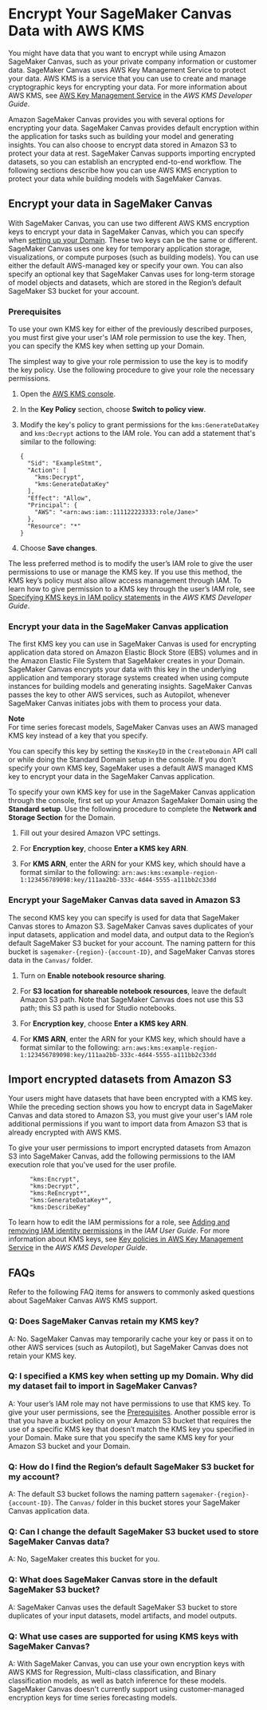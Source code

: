 # Encrypt Your SageMaker Canvas Data with AWS KMS<a name="canvas-kms"></a>

You might have data that you want to encrypt while using Amazon SageMaker Canvas, such as your private company information or customer data\. SageMaker Canvas uses AWS Key Management Service to protect your data\. AWS KMS is a service that you can use to create and manage cryptographic keys for encrypting your data\. For more information about AWS KMS, see [AWS Key Management Service](https://docs.aws.amazon.com/kms/latest/developerguide/overview.html) in the *AWS KMS Developer Guide*\.

Amazon SageMaker Canvas provides you with several options for encrypting your data\. SageMaker Canvas provides default encryption within the application for tasks such as building your model and generating insights\. You can also choose to encrypt data stored in Amazon S3 to protect your data at rest\. SageMaker Canvas supports importing encrypted datasets, so you can establish an encrypted end\-to\-end workflow\. The following sections describe how you can use AWS KMS encryption to protect your data while building models with SageMaker Canvas\.

## Encrypt your data in SageMaker Canvas<a name="canvas-kms-app-data"></a>

With SageMaker Canvas, you can use two different AWS KMS encryption keys to encrypt your data in SageMaker Canvas, which you can specify when [setting up your Domain](https://docs.aws.amazon.com/sagemaker/latest/dg/gs-studio-onboard.html)\. These two keys can be the same or different\. SageMaker Canvas uses one key for temporary application storage, visualizations, or compute purposes \(such as building models\)\. You can use either the default AWS\-managed key or specify your own\. You can also specify an optional key that SageMaker Canvas uses for long\-term storage of model objects and datasets, which are stored in the Region’s default SageMaker S3 bucket for your account\.

### Prerequisites<a name="canvas-kms-app-data-prereqs"></a>

To use your own KMS key for either of the previously described purposes, you must first give your user's IAM role permission to use the key\. Then, you can specify the KMS key when setting up your Domain\.

The simplest way to give your role permission to use the key is to modify the key policy\. Use the following procedure to give your role the necessary permissions\.

1. Open the [AWS KMS console](https://console.aws.amazon.com/kms/)\.

1. In the **Key Policy** section, choose **Switch to policy view**\.

1. Modify the key's policy to grant permissions for the `kms:GenerateDataKey` and `kms:Decrypt` actions to the IAM role\. You can add a statement that's similar to the following:

   ```
   {
     "Sid": "ExampleStmt",
     "Action": [
       "kms:Decrypt",
       "kms:GenerateDataKey"
     ],
     "Effect": "Allow",
     "Principal": {
       "AWS": "<arn:aws:iam::111122223333:role/Jane>"
     },
     "Resource": "*"
   }
   ```

1. Choose **Save changes**\.

The less preferred method is to modify the user’s IAM role to give the user permissions to use or manage the KMS key\. If you use this method, the KMS key’s policy must also allow access management through IAM\. To learn how to give permission to a KMS key through the user’s IAM role, see [Specifying KMS keys in IAM policy statements](https://docs.aws.amazon.com/kms/latest/developerguide/cmks-in-iam-policies.html) in the *AWS KMS Developer Guide*\.

### Encrypt your data in the SageMaker Canvas application<a name="canvas-kms-app-data-app"></a>

The first KMS key you can use in SageMaker Canvas is used for encrypting application data stored on Amazon Elastic Block Store \(EBS\) volumes and in the Amazon Elastic File System that SageMaker creates in your Domain\. SageMaker Canvas encrypts your data with this key in the underlying application and temporary storage systems created when using compute instances for building models and generating insights\. SageMaker Canvas passes the key to other AWS services, such as Autopilot, whenever SageMaker Canvas initiates jobs with them to process your data\.

**Note**  
For time series forecast models, SageMaker Canvas uses an AWS managed KMS key instead of a key that you specify\.

You can specify this key by setting the `KmsKeyID` in the `CreateDomain` API call or while doing the Standard Domain setup in the console\. If you don’t specify your own KMS key, SageMaker uses a default AWS managed KMS key to encrypt your data in the SageMaker Canvas application\.

To specify your own KMS key for use in the SageMaker Canvas application through the console, first set up your Amazon SageMaker Domain using the **Standard setup**\. Use the following procedure to complete the **Network and Storage Section** for the Domain\.

1. Fill out your desired Amazon VPC settings\.

1. For **Encryption key**, choose **Enter a KMS key ARN**\.

1. For **KMS ARN**, enter the ARN for your KMS key, which should have a format similar to the following: `arn:aws:kms:example-region-1:123456789098:key/111aa2bb-333c-4d44-5555-a111bb2c33dd`

### Encrypt your SageMaker Canvas data saved in Amazon S3<a name="canvas-kms-app-data-s3"></a>

The second KMS key you can specify is used for data that SageMaker Canvas stores to Amazon S3\. SageMaker Canvas saves duplicates of your input datasets, application and model data, and output data to the Region’s default SageMaker S3 bucket for your account\. The naming pattern for this bucket is `sagemaker-{region}-{account-ID}`, and SageMaker Canvas stores data in the `Canvas/` folder\.





1. Turn on **Enable notebook resource sharing**\.

1. For **S3 location for shareable notebook resources**, leave the default Amazon S3 path\. Note that SageMaker Canvas does not use this S3 path; this S3 path is used for Studio notebooks\.

1. For **Encryption key**, choose **Enter a KMS key ARN**\.

1. For **KMS ARN**, enter the ARN for your KMS key, which should have a format similar to the following: `arn:aws:kms:example-region-1:123456789098:key/111aa2bb-333c-4d44-5555-a111bb2c33dd`

## Import encrypted datasets from Amazon S3<a name="canvas-kms-datasets"></a>

Your users might have datasets that have been encrypted with a KMS key\. While the preceding section shows you how to encrypt data in SageMaker Canvas and data stored to Amazon S3, you must give your user's IAM role additional permissions if you want to import data from Amazon S3 that is already encrypted with AWS KMS\.

To give your user permissions to import encrypted datasets from Amazon S3 into SageMaker Canvas, add the following permissions to the IAM execution role that you've used for the user profile\.

```
      "kms:Encrypt",
      "kms:Decrypt",
      "kms:ReEncrypt*",
      "kms:GenerateDataKey*",
      "kms:DescribeKey"
```

To learn how to edit the IAM permissions for a role, see [Adding and removing IAM identity permissions](https://docs.aws.amazon.com/IAM/latest/UserGuide/access_policies_manage-attach-detach.html) in the *IAM User Guide*\. For more information about KMS keys, see [Key policies in AWS Key Management Service](https://docs.aws.amazon.com/kms/latest/developerguide/key-policies.html) in the *AWS KMS Developer Guide*\.

## FAQs<a name="canvas-kms-faqs"></a>

Refer to the following FAQ items for answers to commonly asked questions about SageMaker Canvas AWS KMS support\.

### Q: Does SageMaker Canvas retain my KMS key?<a name="canvas-kms-faqs-1"></a>

A: No\. SageMaker Canvas may temporarily cache your key or pass it on to other AWS services \(such as Autopilot\), but SageMaker Canvas does not retain your KMS key\.

### Q: I specified a KMS key when setting up my Domain\. Why did my dataset fail to import in SageMaker Canvas?<a name="canvas-kms-faqs-2"></a>

A: Your user’s IAM role may not have permissions to use that KMS key\. To give your user permissions, see the [Prerequisites](#canvas-kms-app-data-prereqs)\. Another possible error is that you have a bucket policy on your Amazon S3 bucket that requires the use of a specific KMS key that doesn’t match the KMS key you specified in your Domain\. Make sure that you specify the same KMS key for your Amazon S3 bucket and your Domain\.

### Q: How do I find the Region’s default SageMaker S3 bucket for my account?<a name="canvas-kms-faqs-3"></a>

A: The default S3 bucket follows the naming pattern `sagemaker-{region}-{account-ID}`\. The `Canvas/` folder in this bucket stores your SageMaker Canvas application data\.

### Q: Can I change the default SageMaker S3 bucket used to store SageMaker Canvas data?<a name="canvas-kms-faqs-4"></a>

A: No, SageMaker creates this bucket for you\.

### Q: What does SageMaker Canvas store in the default SageMaker S3 bucket?<a name="canvas-kms-faqs-5"></a>

A: SageMaker Canvas uses the default SageMaker S3 bucket to store duplicates of your input datasets, model artifacts, and model outputs\.

### Q: What use cases are supported for using KMS keys with SageMaker Canvas?<a name="canvas-kms-faqs-6"></a>

A: With SageMaker Canvas, you can use your own encryption keys with AWS KMS for Regression, Multi\-class classification, and Binary classification models, as well as batch inference for these models\. SageMaker Canvas doesn't currently support using customer\-managed encryption keys for time series forecasting models\.